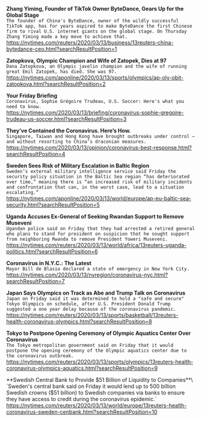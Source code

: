 **Zhang Yiming, Founder of TikTok Owner ByteDance, Gears Up for the Global Stage**\
`The founder of China's ByteDance, owner of the wildly successful TikTok app, has for years aspired to make ByteDance the first Chinese firm to rival U.S. internet giants on the global stage. On Thursday Zhang Yiming made a key move to achieve that. `\
https://nytimes.com/reuters/2020/03/13/business/13reuters-china-bytedance-ceo.html?searchResultPosition=1

**Zatopkova, Olympic Champion and Wife of Zatopek, Dies at 97**\
`Dana Zatopkova, an Olympic javelin champion and the wife of running great Emil Zatopek, has died. She was 97.`\
https://nytimes.com/aponline/2020/03/13/sports/olympics/ap-oly-obit-zatopkova.html?searchResultPosition=2

**Your Friday Briefing**\
`Coronavirus, Sophie Grégoire Trudeau, U.S. Soccer: Here's what you need to know.`\
https://nytimes.com/2020/03/13/briefing/coronavirus-sophie-gregoire-trudeau-us-soccer.html?searchResultPosition=3

**They’ve Contained the Coronavirus. Here’s How.**\
`Singapore, Taiwan and Hong Kong have brought outbreaks under control — and without resorting to China’s draconian measures.`\
https://nytimes.com/2020/03/13/opinion/coronavirus-best-response.html?searchResultPosition=4

**Sweden Sees Risk of Military Escalation in Baltic Region**\
`Sweden’s external military intelligence service said Friday the security policy situation in the Baltic Sea region “has deteriorated over time,” meaning there is “an increased risk of military incidents and confrontation that can, in the worst case, lead to a situation escalating.”`\
https://nytimes.com/aponline/2020/03/13/world/europe/ap-eu-baltic-sea-security.html?searchResultPosition=5

**Uganda Accuses Ex-General of Seeking Rwandan Support to Remove Museveni**\
`Ugandan police said on Friday that they had arrested a retired general who plans to stand for president on suspicion that he sought support from neighboring Rwanda to remove President Yoweri Museveni. `\
https://nytimes.com/reuters/2020/03/13/world/africa/13reuters-uganda-politics.html?searchResultPosition=6

**Coronavirus in N.Y.C.: The Latest**\
`Mayor Bill de Blasio declared a state of emergency in New York City.`\
https://nytimes.com/2020/03/13/nyregion/coronavirus-nyc.html?searchResultPosition=7

**Japan Says Olympics on Track as Abe and Trump Talk on Coronavirus**\
`Japan on Friday said it was determined to hold a "safe and secure" Tokyo Olympics on schedule, after U.S. President Donald Trump suggested a one year delay because of the coronavirus pandemic.`\
https://nytimes.com/reuters/2020/03/13/sports/basketball/13reuters-health-coronavirus-olympics.html?searchResultPosition=8

**Tokyo to Postpone Opening Ceremony of Olympic Aquatics Center Over Coronavirus**\
`The Tokyo metropolitan government said on Friday that it would postpone the opening ceremony of the Olympic aquatics center due to the coronavirus outbreak.`\
https://nytimes.com/reuters/2020/03/13/sports/olympics/13reuters-health-coronavirus-olympics-aquatics.html?searchResultPosition=9

**Swedish Central Bank to Provide $51 Billion of Liquidity to Companies**\
`Sweden's central bank said on Friday it would lend up to 500 billion Swedish crowns ($51 billion) to Swedish companies via  banks to ensure they have access to credit during the coronavirus epidemic.`\
https://nytimes.com/reuters/2020/03/13/world/europe/13reuters-health-coronavirus-sweden-cenbank.html?searchResultPosition=10

